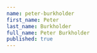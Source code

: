 ```yaml
---
name: peter-burkholder
first_name: Peter
last_name: Burkholder
full_name: Peter Burkholder
published: true
---
```


